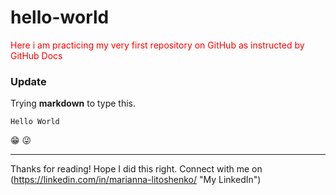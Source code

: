 # hello-world
<span style="color: red">Here i am practicing my very first repository on GitHub as instructed by GitHub Docs</span>

### Update
Trying **markdown** to type this. 

```Hello World```

😁 😜
___

Thanks for reading! 
Hope I did this right.
Connect with me on (https://linkedin.com/in/marianna-litoshenko/ "My LinkedIn")
